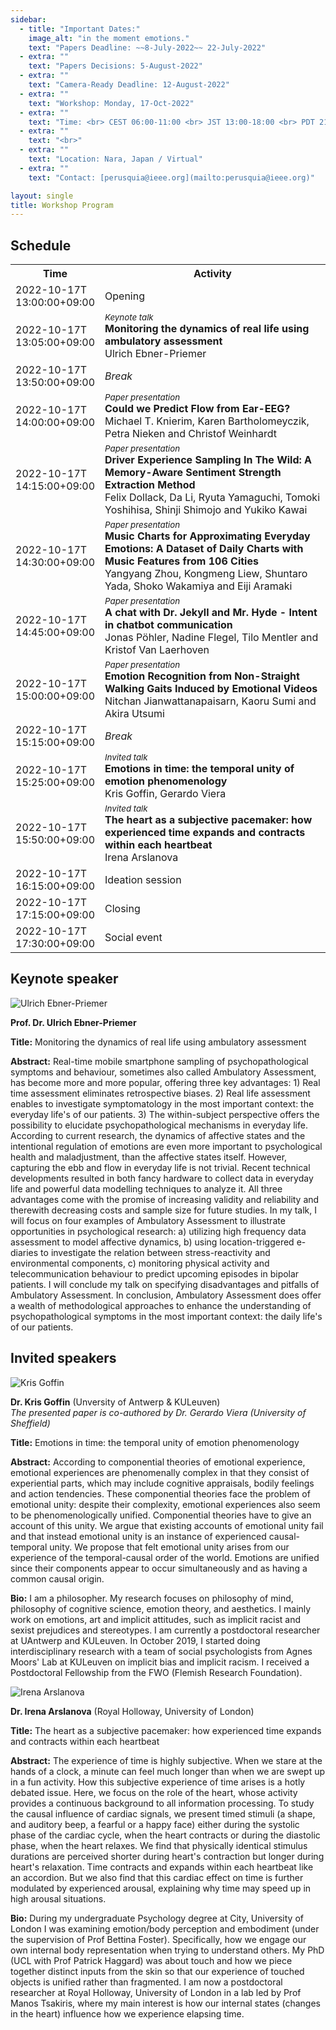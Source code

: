 ```yaml
---
sidebar:
  - title: "Important Dates:"
    image_alt: "in the moment emotions."
    text: "Papers Deadline: ~~8-July-2022~~ 22-July-2022"
  - extra: ""
    text: "Papers Decisions: 5-August-2022"
  - extra: ""
    text: "Camera-Ready Deadline: 12-August-2022"
  - extra: ""
    text: "Workshop: Monday, 17-Oct-2022"
  - extra: ""
    text: "Time: <br> CEST 06:00-11:00 <br> JST 13:00-18:00 <br> PDT 21:00-02:00"
  - extra: ""
    text: "<br>"
  - extra: ""
    text: "Location: Nara, Japan / Virtual"
  - extra: ""
    text: "Contact: [perusquia@ieee.org](mailto:perusquia@ieee.org)"

layout: single
title: Workshop Program
---
```


## Schedule

<!-- With JavaScript activated, timezone-localizer.js will automatically convert the ISO 8601 times to the local timezone and format of the browser. -->
<p id="time-conversion-note" style="display: none;" ><small>Note: The times below have been converted to your local time zone.</small></p>
<table>
<colgroup>
	<col style="width: 7em;" >
	<col style="width: auto;" >
</colgroup>
<tbody>
	<tr>
		<th>Time</th>
		<th>Activity</th>
	</tr>
	<tr>
		<td id="time-1" >2022-10-17T 13:00:00+09:00</td>
		<td>Opening</td>
	</tr>
	<tr>
		<td id="time-2" >2022-10-17T 13:05:00+09:00</td>
		<td>
			<small><i>Keynote talk</i></small><br />
			<b>Monitoring the dynamics of real life using ambulatory assessment</b><br />
			Ulrich Ebner-Priemer
		</td>
	</tr>
	<tr>
		<td id="time-3" >2022-10-17T 13:50:00+09:00</td>
		<td><i>Break</i></td>
	</tr>
	<tr>
		<td id="time-4" >2022-10-17T 14:00:00+09:00</td>
		<td>
			<small><i>Paper presentation</i></small><br />
			<b>Could we Predict Flow from Ear-EEG?</b><br />
			Michael T. Knierim, Karen Bartholomeyczik, Petra Nieken and Christof Weinhardt
		</td>
	</tr>
	<tr>
		<td id="time-5" >2022-10-17T 14:15:00+09:00</td>
		<td>
			<small><i>Paper presentation</i></small><br />
			<b>Driver Experience Sampling In The Wild: A Memory-Aware Sentiment Strength Extraction Method</b><br />
			Felix Dollack, Da Li, Ryuta Yamaguchi, Tomoki Yoshihisa, Shinji Shimojo and Yukiko Kawai
		</td>
	</tr>
	<tr>
		<td id="time-6" >2022-10-17T 14:30:00+09:00</td>
		<td>
			<small><i>Paper presentation</i></small><br />
			<b>Music Charts for Approximating Everyday Emotions: A Dataset of Daily Charts with Music Features from 106 Cities</b><br />
			Yangyang Zhou, Kongmeng Liew, Shuntaro Yada, Shoko Wakamiya and Eiji Aramaki
		</td>
	</tr>
	<tr>
		<td id="time-7" >2022-10-17T 14:45:00+09:00</td>
		<td>
			<small><i>Paper presentation</i></small><br />
			<b>A chat with Dr. Jekyll and Mr. Hyde - Intent in chatbot communication</b><br />
			Jonas Pöhler, Nadine Flegel, Tilo Mentler and Kristof Van Laerhoven
		</td>
	</tr>
	<tr>
		<td id="time-8" >2022-10-17T 15:00:00+09:00</td>
		<td>
			<small><i>Paper presentation</i></small><br />
			<b>Emotion Recognition from Non-Straight Walking Gaits Induced by Emotional Videos</b><br />
			Nitchan Jianwattanapaisarn, Kaoru Sumi and Akira Utsumi
		</td>
	</tr>
	<tr>
		<td id="time-9" >2022-10-17T 15:15:00+09:00</td>
		<td><i>Break</i></td>
	</tr>
	<tr>
		<td id="time-10" >2022-10-17T 15:25:00+09:00</td>
		<td>
			<small><i>Invited talk</i></small><br />
			<b>Emotions in time: the temporal unity of emotion phenomenology</b><br />
			Kris Goffin, Gerardo Viera
		</td>
	</tr>
	<tr>
		<td id="time-11" >2022-10-17T 15:50:00+09:00</td>
		<td>
			<small><i>Invited talk</i></small><br />
			<b>The heart as a subjective pacemaker: how experienced time expands and contracts within each heartbeat</b><br />
			Irena Arslanova
		</td>
	</tr>
	<tr>
		<td id="time-12" >2022-10-17T 16:15:00+09:00</td>
		<td>Ideation session</td>
	</tr>
	<tr>
		<td id="time-13" >2022-10-17T 17:15:00+09:00</td>
		<td>Closing</td>
	</tr>
	<tr>
		<td id="time-14" >2022-10-17T 17:30:00+09:00</td>
		<td>Social event</td>
	</tr>
</tbody>
</table>

## Keynote speaker


![Ulrich Ebner-Priemer](/assets/imgs/Ebner-Priemer_Portrait_2020.png)


**Prof. Dr. Ulrich Ebner-Priemer**

__Title:__
Monitoring the dynamics of real life using ambulatory assessment

__Abstract:__
Real-time mobile smartphone sampling of psychopathological symptoms and behaviour, sometimes also called Ambulatory Assessment, has become more and more popular, offering three key advantages: 1) Real time assessment eliminates retrospective biases. 2) Real life assessment enables to investigate symptomatology in the most important context: the everyday life's of our patients. 3) The within-subject perspective offers the possibility to elucidate psychopathological mechanisms in everyday life. According to current research, the dynamics of affective states and the intentional regulation of emotions are even more important to psychological health and maladjustment, than the affective states itself. However, capturing the ebb and flow in everyday life is not trivial. Recent technical developments resulted in both fancy hardware to collect data in everyday life and powerful data modelling techniques to analyze it. All three advantages come with the promise of increasing validity and reliability and therewith decreasing costs and sample size for future studies. In my talk, I will focus on four examples of Ambulatory Assessment to illustrate opportunities in psychological research: a) utilizing high frequency data assessment to model affective dynamics, b) using location-triggered e-diaries to investigate the relation between stress-reactivity and environmental components, c) monitoring physical activity and telecommunication behaviour to predict upcoming episodes in bipolar patients. I will conclude my talk on specifying disadvantages and pitfalls of Ambulatory Assessment. In conclusion, Ambulatory Assessment does offer a wealth of methodological approaches to enhance the understanding of psychopathological symptoms in the most important context: the daily life's of our patients.

## Invited speakers

![Kris Goffin](/assets/imgs/Kris.jpg)

**Dr. Kris Goffin** (Unversity of Antwerp & KULeuven)  
*The presented paper is co-authored by Dr. Gerardo Viera (University of Sheffield)*

__Title:__
Emotions in time: the temporal unity of emotion phenomenology

__Abstract:__
According to componential theories of emotional experience, emotional experiences are phenomenally complex in that they consist of experiential parts, which may include cognitive appraisals, bodily feelings and action tendencies.
These componential theories face the problem of emotional unity: despite their complexity, emotional experiences also seem to be phenomenologically unified.
Componential theories have to give an account of this unity.
We argue that existing accounts of emotional unity fail and that instead emotional unity is an instance of experienced causal-temporal unity.
We propose that felt emotional unity arises from our experience of the temporal-causal order of the world.
Emotions are unified since their components appear to occur simultaneously and as having a common causal origin.

__Bio:__
I am a philosopher.
My research focuses on philosophy of mind, philosophy of cognitive science, emotion theory, and aesthetics.
I mainly work on emotions, art and implicit attitudes, such as implicit racist and sexist prejudices and stereotypes.
I am currently a postdoctoral researcher at UAntwerp and KULeuven.
In October 2019, I started doing interdisciplinary research with a team of social psychologists from Agnes Moors' Lab at KULeuven on implicit bias and implicit racism.
I received a Postdoctoral Fellowship from the FWO (Flemish Research Foundation).

![Irena Arslanova](/assets/imgs/Irena.jpg)

**Dr. Irena Arslanova** (Royal Holloway, University of London)

__Title:__
The heart as a subjective pacemaker: how experienced time expands and contracts within each heartbeat

__Abstract:__
The experience of time is highly subjective.
When we stare at the hands of a clock, a minute can feel much longer than when we are swept up in a fun activity.
How this subjective experience of time arises is a hotly debated issue.
Here, we focus on the role of the heart, whose activity provides a continuous background to all information processing.
To study the causal influence of cardiac signals, we present timed stimuli (a shape, and auditory beep, a fearful or a happy face) either during the systolic phase of the cardiac cycle, when the heart contracts or during the diastolic phase, when the heart relaxes.
We find that physically identical stimulus durations are perceived shorter during heart's contraction but longer during heart's relaxation.
Time contracts and expands within each heartbeat like an accordion.
But we also find that this cardiac effect on time is further modulated by experienced arousal, explaining why time may speed up in high arousal situations.

__Bio:__
During my undergraduate Psychology degree at City, University of London I was examining emotion/body perception and embodiment (under the supervision of Prof Bettina Foster).
Specifically, how we engage our own internal body representation when trying to understand others.
My PhD (UCL with Prof Patrick Haggard) was about touch and how we piece together distinct inputs from the skin so that our experience of touched objects is unified rather than fragmented.
I am now a postdoctoral researcher at Royal Holloway, University of London in a lab led by Prof Manos Tsakiris, where my main interest is how our internal states (changes in the heart) influence how we experience elapsing time.
